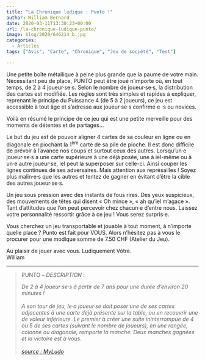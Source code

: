 ```yaml
---
title: "La Chronique ludique : Punto !"
author: William Bernard
date: 2020-03-11T13:30:23+00:00
url: /la-chronique-ludique-punto/
image: blog/2020/646214_b.jpg
categories:
  - Articles
tags: ["Avis", "Carte", "Chronique", "Jeu de société", "Test"]

---
```

Une petite boîte métallique à peine plus grande que la paume de votre main. Nécessitant peu de place, PUNTO peut être joué n’importe où, en tout temps, de 2 à 4 joueur·se·s. Selon le nombre de joueur·se·s, la distribution des cartes est modifiée. Les règles sont très simples et rapides à expliquer, reprenant le principe du Puissance 4 (de 5 à 2 joueurs), ce jeu est accessible à tout âge et s’adresse aux joueur·se·s confirmé·e ·s ou novices. 


Voilà en résumé le principe de ce jeu qui est une petite merveille pour des moments de détentes et de partages&#8230;

Le but du jeu est de pouvoir aligner 4 cartes de sa couleur en ligne ou en diagonale en piochant la 1<sup>ère</sup> carte de sa pile de pioche. Il est donc difficile de prévoir à l’avance nos coups et surtout ceux des autres. Lorsqu’un·e joueur·se·s a une carte supérieure à une déjà posée, une à iel-même ou à un·e autre joueur·se, iel peut la superposer sur celle-ci. Ainsi couper les lignes continues de ses adversaires. Mais attention aux représailles ! Soyez plus malin·e·s que les autres et tentez de gagner en évitant d’être la cible des autres joueur·se·s.  

Un jeu sous pression avec des instants de fous rires. Des yeux suspicieux, des mouvements de têtes qui disent « Oh mince », « ah qu’iel m’agace ». Tant d’attitudes que l’on peut percevoir chez chacun·e d’entre nous. Laissez votre personnalité ressortir grâce à ce jeu ! Vous serez surpris·e. 

Vous cherchez un jeu transportable et jouable à tout moment, à n’importe quelle place&nbsp;? Punto est fait pour VOUS. Alors n’hésitez pas à vous le procurer pour une modique somme de 7.50 CHF (Atelier du Jeu). 

Au plaisir de jouer avec vous. Ludiquement Vôtre.  
William 

-------

<blockquote>
  <p>
    PUNTO &#8211; <em>DESCRIPTION</em> :
  </p>
  
  <cite>De 2 à 4 joueur·se·s à partir de 7 ans pour une durée d’environ 20 minutes !<br /><br /> <em>A son tour de jeu, le</em>·a<em> joueur</em>·se<em> doit poser une de ses cartes adjacentes à une carte déjà présente sur la table, ou en recouvrir une de valeur inférieure. Le premier à créer une suite ininterrompue de 4 ou 5 de ses cartes (suivant le nombre de joueurs), en une rangée, colonne ou diagonale, remporte la manche. Deux manches gagnées et la victoire est à vous.</em> <br /> <br />[source : MyLudo](https://www.myludo.fr/#!/game/punto-32832)
</blockquote>